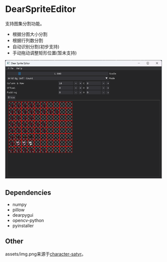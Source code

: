 # DearSpriteEditor

支持图集分割功能。

* 根据分图大小分割
* 根据行列数分割
* 自动识别分割(初步支持)
* 手动拖动调整矩形位置(暂未支持)

![assets/example.png](assets/example.png)

## Dependencies

* numpy
* pillow
* dearpygui
* opencv-python
* pyinstaller

## Other
assets/img.png来源于[character-satyr](https://lucky-loops.itch.io/character-satyr)。